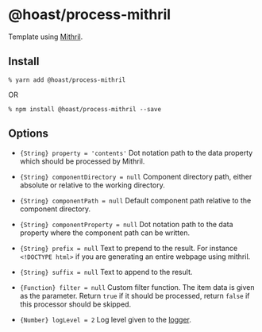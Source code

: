 # @hoast/process-mithril

Template using [Mithril](https://github.com/MithrilJS/mithril.js#readme).

## Install

```
% yarn add @hoast/process-mithril
```

OR

```
% npm install @hoast/process-mithril --save
```

## Options

- `{String} property = 'contents'` Dot notation path to the data property which should be processed by Mithril.
- `{String} componentDirectory = null` Component directory path, either absolute or relative to the working directory.
- `{String} componentPath = null` Default component path relative to the component directory.
- `{String} componentProperty = null` Dot notation path to the data property where the component path can be written.
- `{String} prefix = null` Text to prepend to the result. For instance `<!DOCTYPE html>` if you are generating an entire webpage using mithril.
- `{String} suffix = null` Text to append to the result.

- `{Function} filter = null` Custom filter function. The item data is given as the parameter. Return `true` if it should be processed, return `false` if this processor should be skipped.

- `{Number} logLevel = 2` Log level given to the [logger](https://github.com/hoast/hoast/tree/master/packages/utils#logger.js).
